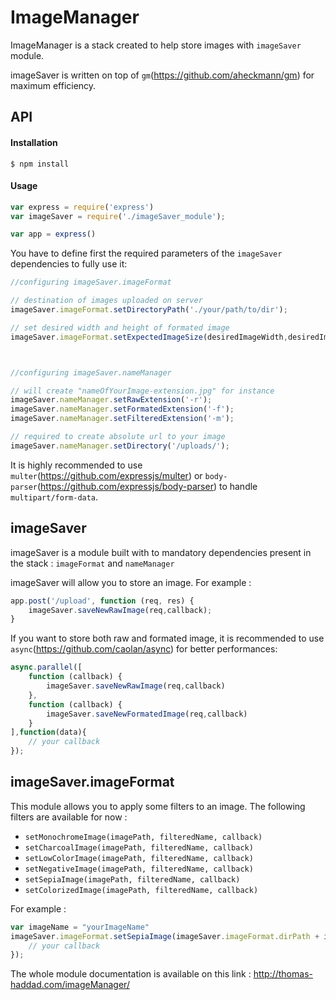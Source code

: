 # ImageManager 

ImageManager is a stack created to help store images with `imageSaver` module.

imageSaver is written on top of `gm`(https://github.com/aheckmann/gm) for maximum efficiency.

## API

#### Installation

`$ npm install`

#### Usage

```js
var express = require('express')
var imageSaver = require('./imageSaver_module');

var app = express()

```

You have to define first the required parameters of the `imageSaver` dependencies to fully use it:

```js
//configuring imageSaver.imageFormat

// destination of images uploaded on server
imageSaver.imageFormat.setDirectoryPath('./your/path/to/dir');

// set desired width and height of formated image
imageSaver.imageFormat.setExpectedImageSize(desiredImageWidth,desiredImageHeight);



//configuring imageSaver.nameManager

// will create "nameOfYourImage-extension.jpg" for instance
imageSaver.nameManager.setRawExtension('-r');
imageSaver.nameManager.setFormatedExtension('-f');
imageSaver.nameManager.setFilteredExtension('-m');

// required to create absolute url to your image
imageSaver.nameManager.setDirectory('/uploads/');
```

It is highly recommended to use `multer`(https://github.com/expressjs/multer) or `body-parser`(https://github.com/expressjs/body-parser) to handle `multipart/form-data`.



## imageSaver 

imageSaver is a module built with to mandatory dependencies present in the stack : `imageFormat` and `nameManager` 


imageSaver will allow you to store an image. For example : 
```js
app.post('/upload', function (req, res) {
	imageSaver.saveNewRawImage(req,callback);
}
```
If you want to store both raw and formated image, it is recommended to use `async`(https://github.com/caolan/async) for better performances:

```js
async.parallel([
	function (callback) {
		imageSaver.saveNewRawImage(req,callback)
	},
    function (callback) {				                               
	    imageSaver.saveNewFormatedImage(req,callback)
    }
],function(data){
	// your callback
});
```
## imageSaver.imageFormat

This module allows you to apply some filters to an image. The following filters are available for now : 


* `setMonochromeImage(imagePath, filteredName, callback)`
* `setCharcoalImage(imagePath, filteredName, callback)`
* `setLowColorImage(imagePath, filteredName, callback)`
* `setNegativeImage(imagePath, filteredName, callback)`
* `setSepiaImage(imagePath, filteredName, callback)`
* `setColorizedImage(imagePath, filteredName, callback)`

For example : 
```js
var imageName = "yourImageName"
imageSaver.imageFormat.setSepiaImage(imageSaver.imageFormat.dirPath + imageSaver.nameManager.getFormatedName(imageName), imageSaver.nameManager.getFilteredName(imageName), function (err, data) {
	// your callback
});
```

The whole module documentation is available on this link : http://thomas-haddad.com/imageManager/
